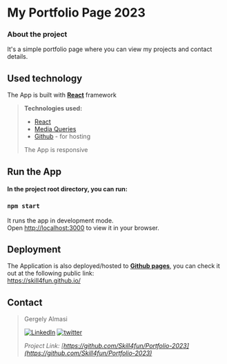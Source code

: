 <!-- ABOUT THE PROJECT -->
# My Portfolio Page 2023
### About the project

It's a simple portfolio page where you can view my projects and contact details.

## Used technology
The App is built with **[React](https://reactjs.org/)** framework

>**Technologies used:**
>* [React](https://reactjs.org/)
>* [Media Queries](https://www.w3schools.com/css/css_rwd_mediaqueries.asp)
>* [Github](https://github.com/) - for hosting
>
>The App is responsive 

<!-- CONFIGURATION -->
## Run the App

#### In the project root directory, you can run:
### `npm start`

It runs the app in development mode.\
Open [http://localhost:3000](http://localhost:3000) to view it in your browser.


## Deployment

The Application is also deployed/hosted to **[Github pages](https://pages.github.com/)**, you can check it out at the following public link:\
https://skill4fun.github.io/


<!-- CONTACT -->
## Contact

>Gergely Almasi 
>
>[![LinkedIn][linkedin-shield]][linkedin-url] [![twitter][twitter-shield]][twitter-url] 
>
>_Project Link: [https://github.com/Skill4fun/Portfolio-2023](https://github.com/Skill4fun/Portfolio-2023)_  
>
>

<!-- MARKDOWN LINKS & IMAGES -->
[linkedin-shield]: https://img.shields.io/badge/-LinkedIn-black.svg?style=logo=linkedin&colorB=0092cc
[linkedin-url]: https://linkedin.com/in/gergo-almasi
[twitter-shield]: https://img.shields.io/twitter/url?style=social&url=https%3A%2F%2Ftwitter.com%2F
[twitter-url]: https://twitter.com/Skill4fun_